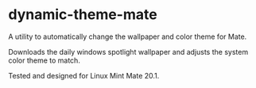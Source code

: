 # dynamic-theme-mate
A utility to automatically change the wallpaper and color theme for Mate.

Downloads the daily windows spotlight wallpaper and adjusts the system color theme to match.

Tested and designed for Linux Mint Mate 20.1.





